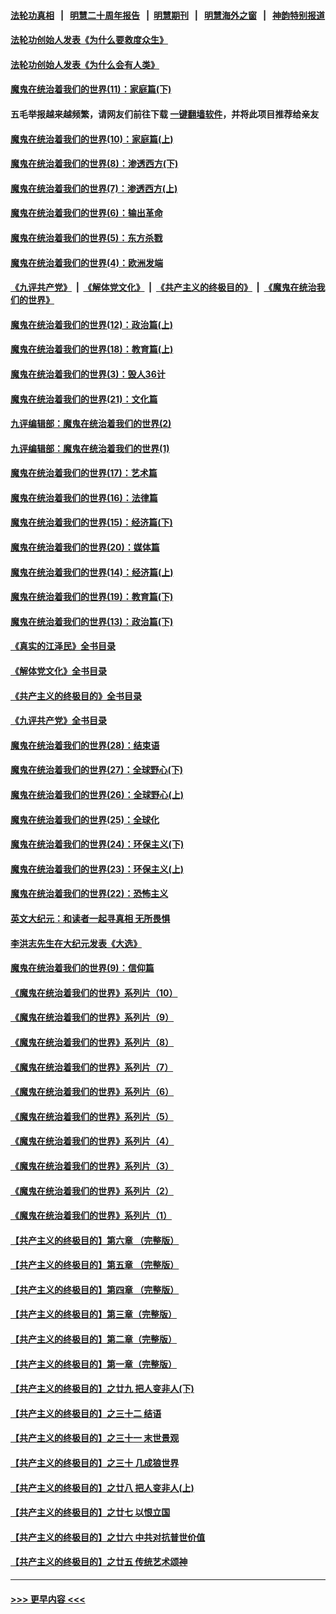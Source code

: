 #### [法轮功真相](https://github.com/gfw-breaker/truth/blob/master/README.md?t=0) &nbsp;&nbsp;|&nbsp;&nbsp; [明慧二十周年报告](https://github.com/gfw-breaker/mh-reports/blob/master/README.md?t=0) &nbsp;&nbsp;|&nbsp;&nbsp;[明慧期刊](https://github.com/gfw-breaker/mh-qikan) &nbsp;&nbsp;|&nbsp;&nbsp; [明慧海外之窗](https://github.com/gfw-breaker/mh-news/blob/master/README.md?t=0) &nbsp;&nbsp;|&nbsp;&nbsp; [神韵特别报道](https://github.com/gfw-breaker/mh-news/blob/master/shenyun.md?t=0)
#### [法轮功创始人发表《为什么要救度众生》](../pages/nsc422/n13975246.md?t=06251843) 
#### [法轮功创始人发表《为什么会有人类》](../pages/nsc422/n13912117.md?t=06251843) 
#### [魔鬼在统治着我们的世界(11)：家庭篇(下)](../pages/nsc422/n10440961.md?t=06251843) 
#### 五毛举报越来越频繁，请网友们前往下载 [一键翻墙软件](https://github.com/gfw-breaker/ssr-accounts)，并将此项目推荐给亲友
#### [魔鬼在统治着我们的世界(10)：家庭篇(上)](../pages/nsc422/n10435448.md?t=06251843) 
#### [魔鬼在统治着我们的世界(8)：渗透西方(下)](../pages/nsc422/n10429603.md?t=06251843) 
#### [魔鬼在统治着我们的世界(7)：渗透西方(上)](../pages/nsc422/n10426013.md?t=06251843) 
#### [魔鬼在统治着我们的世界(6)：输出革命](../pages/nsc422/n10421536.md?t=06251843) 
#### [魔鬼在统治着我们的世界(5)：东方杀戮](../pages/nsc422/n10417707.md?t=06251843) 
#### [魔鬼在统治着我们的世界(4)：欧洲发端](../pages/nsc422/n10414890.md?t=06251843) 
#### [《九评共产党》](https://github.com/begood0513/9ping.md/blob/master/README.md) &nbsp;|&nbsp; [《解体党文化》](../../../../jtdwh.md/blob/master/README.md)  &nbsp;|&nbsp; [《共产主义的终极目的》](../../../../gczydzjmd.md/blob/master/README.md) &nbsp;|&nbsp; [《魔鬼在统治我们的世界》](../../../../mgztzwmdsj.md/blob/master/README.md) 
#### [魔鬼在统治着我们的世界(12)：政治篇(上)](../pages/nsc422/n10444576.md?t=06251843) 
#### [魔鬼在统治着我们的世界(18)：教育篇(上)](../pages/nsc422/n10526970.md?t=06251843) 
#### [魔鬼在统治着我们的世界(3)：毁人36计](../pages/nsc422/n10411583.md?t=06251843) 
#### [魔鬼在统治着我们的世界(21)：文化篇](../pages/nsc422/n10597706.md?t=06251843) 
#### [九评编辑部：魔鬼在统治着我们的世界(2)](../pages/nsc422/n10410036.md?t=06251843) 
#### [九评编辑部：魔鬼在统治着我们的世界(1)](../pages/nsc422/n10406825.md?t=06251843) 
#### [魔鬼在统治着我们的世界(17)：艺术篇](../pages/nsc422/n10499093.md?t=06251843) 
#### [魔鬼在统治着我们的世界(16)：法律篇](../pages/nsc422/n10485969.md?t=06251843) 
#### [魔鬼在统治着我们的世界(15)：经济篇(下)](../pages/nsc422/n10469975.md?t=06251843) 
#### [魔鬼在统治着我们的世界(20)：媒体篇](../pages/nsc422/n10586579.md?t=06251843) 
#### [魔鬼在统治着我们的世界(14)：经济篇(上)](../pages/nsc422/n10457370.md?t=06251843) 
#### [魔鬼在统治着我们的世界(19)：教育篇(下)](../pages/nsc422/n10564808.md?t=06251843) 
#### [魔鬼在统治着我们的世界(13)：政治篇(下)](../pages/nsc422/n10448270.md?t=06251843) 
#### [《真实的江泽民》全书目录](../pages/nsc422/n13721399.md?t=06251843) 
#### [《解体党文化》全书目录](../pages/nsc422/n13721157.md?t=06251843) 
#### [《共产主义的终极目的》全书目录](../pages/nsc422/n13721048.md?t=06251843) 
#### [《九评共产党》全书目录](../pages/nsc422/n13708085.md?t=06251843) 
#### [魔鬼在统治着我们的世界(28)：结束语](../pages/nsc422/n10936246.md?t=06251843) 
#### [魔鬼在统治着我们的世界(27)：全球野心(下)](../pages/nsc422/n10928319.md?t=06251843) 
#### [魔鬼在统治着我们的世界(26)：全球野心(上)](../pages/nsc422/n10900318.md?t=06251843) 
#### [魔鬼在统治着我们的世界(25)：全球化](../pages/nsc422/n10788205.md?t=06251843) 
#### [魔鬼在统治着我们的世界(24)：环保主义(下)](../pages/nsc422/n10695307.md?t=06251843) 
#### [魔鬼在统治着我们的世界(23)：环保主义(上)](../pages/nsc422/n10688613.md?t=06251843) 
#### [魔鬼在统治着我们的世界(22)：恐怖主义](../pages/nsc422/n10614727.md?t=06251843) 
#### [英文大纪元：和读者一起寻真相 无所畏惧](../pages/nsc422/n12542027.md?t=06251843) 
#### [李洪志先生在大纪元发表《大选》](../pages/nsc422/n12534746.md?t=06251843) 
#### [魔鬼在统治着我们的世界(9)：信仰篇](../pages/nsc422/n10432159.md?t=06251843) 
#### [《魔鬼在统治着我们的世界》系列片（10）](../pages/nsc422/n12292670.md?t=06251843) 
#### [《魔鬼在统治着我们的世界》系列片（9）](../pages/nsc422/n12290859.md?t=06251843) 
#### [《魔鬼在统治着我们的世界》系列片（8）](../pages/nsc422/n12287445.md?t=06251843) 
#### [《魔鬼在统治着我们的世界》系列片（7）](../pages/nsc422/n12283425.md?t=06251843) 
#### [《魔鬼在统治着我们的世界》系列片（6）](../pages/nsc422/n12282314.md?t=06251843) 
#### [《魔鬼在统治着我们的世界》系列片（5）](../pages/nsc422/n12281419.md?t=06251843) 
#### [《魔鬼在统治着我们的世界》系列片（4）](../pages/nsc422/n12274024.md?t=06251843) 
#### [《魔鬼在统治着我们的世界》系列片（3）](../pages/nsc422/n12271322.md?t=06251843) 
#### [《魔鬼在统治着我们的世界》系列片（2）](../pages/nsc422/n12269049.md?t=06251843) 
#### [《魔鬼在统治着我们的世界》系列片（1）](../pages/nsc422/n12267575.md?t=06251843) 
#### [【共产主义的终极目的】第六章 （完整版）](../pages/nsc422/n11428913.md?t=06251843) 
#### [【共产主义的终极目的】第五章 （完整版）](../pages/nsc422/n11428912.md?t=06251843) 
#### [【共产主义的终极目的】第四章 （完整版）](../pages/nsc422/n11428907.md?t=06251843) 
#### [【共产主义的终极目的】第三章（完整版）](../pages/nsc422/n11428848.md?t=06251843) 
#### [【共产主义的终极目的】第二章（完整版）](../pages/nsc422/n11428831.md?t=06251843) 
#### [【共产主义的终极目的】第一章（完整版）](../pages/nsc422/n11417651.md?t=06251843) 
#### [【共产主义的终极目的】之廿九 把人变非人(下)](../pages/nsc422/n11344140.md?t=06251843) 
#### [【共产主义的终极目的】之三十二 结语](../pages/nsc422/n11360535.md?t=06251843) 
#### [【共产主义的终极目的】之三十一 末世景观](../pages/nsc422/n11351129.md?t=06251843) 
#### [【共产主义的终极目的】之三十 几成狼世界](../pages/nsc422/n11348280.md?t=06251843) 
#### [【共产主义的终极目的】之廿八 把人变非人(上)](../pages/nsc422/n11340492.md?t=06251843) 
#### [【共产主义的终极目的】之廿七 以恨立国](../pages/nsc422/n11336944.md?t=06251843) 
#### [【共产主义的终极目的】之廿六 中共对抗普世价值](../pages/nsc422/n11324785.md?t=06251843) 
#### [【共产主义的终极目的】之廿五 传统艺术颂神](../pages/nsc422/n11296396.md?t=06251843) 

----
#### [ >>> 更早内容 <<< ](../indexes/nsc422-earlier.md)
